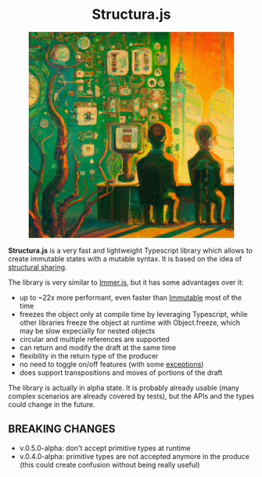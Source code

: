 <h1 align="center">Structura.js</h1>

<p align="center">
<img id="structura" alt="structura" width="420" src="https://github.com/GiuseppeRaso/structura.js/raw/master/docs/public/structural-sharing-1.jfif">
</p>

<h2 style="display:none;" align="center">You can find complete docs at <a href="https://giusepperaso.github.io/structura.js/">https://giusepperaso.github.io/structura.js/</a></h2>

**Structura.js** is a very fast and lightweight Typescript library which allows to create immutable states with a mutable syntax. It is based on the idea of [structural sharing](https://blog.klipse.tech/javascript/2021/02/26/structural-sharing-in-javascript.html#what-is-structural-sharing).

The library is very similar to [Immer.js](https://immerjs.github.io/immer/), but it has some advantages over it:

- up to ~22x more performant, even faster than [Immutable](https://github.com/immutable-js/immutable-js) most of the time
- freezes the object only at compile time by leveraging Typescript, while other libraries freeze the object at runtime with Object.freeze, which may be slow expecially for nested objects
- circular and multiple references are supported
- can return and modify the draft at the same time
- flexibility in the return type of the producer
- no need to toggle on/off features (with some [exceptions](https://giusepperaso.github.io/structura.js/settings.html))
- does support transpositions and moves of portions of the draft

The library is actually in alpha state. It is probably already usable (many complex scenarios are already covered by tests), but  the APIs and the types could change in the future.

## BREAKING CHANGES

- v.0.5.0-alpha: don't accept primitive types at runtime
- v.0.4.0-alpha: primitive types are not accepted anymore in the produce (this could create confusion without being really useful)
